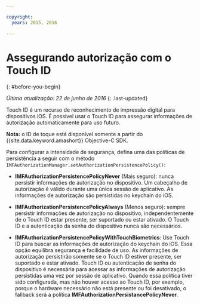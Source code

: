 ```yaml
---

copyright:
  years: 2015, 2016
  
---
```


# Assegurando autorização com o Touch ID
{: #before-you-begin}

*Última atualização: 22 de junho de 2016*
{: .last-updated}

Touch ID é um recurso de reconhecimento de impressão digital para dispositivos iOS. É possível usar o Touch ID para assegurar informações de autorização automaticamente para uso futuro. 

**Nota:** o ID de toque está disponível somente a partir do {{site.data.keyword.amashort}} Objective-C SDK.

Para configurar a intensidade de segurança, defina uma das políticas de persistência a seguir com o método `IMFAuthorizationManager.setAuthorizationPersistencePolicy()`:

* **IMFAuthorizationPersistencePolicyNever** (Mais seguro): nunca persistir informações de autorização no dispositivo. Um cabeçalho de autorização é válido durante uma única sessão de aplicativo. As informações de autorização são persistidas no keychain do iOS.

* **IMFAuthorizationPersistencePolicyAlways** (Menos seguro): sempre persistir informações de autorização no dispositivo, independentemente de o Touch ID estar presente, ser suportado ou estar ativado. O Touch ID e a autenticação da senha do dispositivo
nunca são necessários.

* **IMFAuthorizationPersistencePolicyWithTouchBiometrics**: Use Touch ID para buscar as informações de autorização do keychain do iOS. Essa opção equilibra segurança e facilidade de uso. As informações de autorização persistirão somente se o Touch ID estiver presente, ser suportado e estar ativado. Touch ID ou autenticação de senha do dispositivo é necessária para acessar as informações de autorização persistidas uma vez por sessão de aplicativo. Quando essa política tiver sido configurada, mas não houver acesso ao Touch ID, por exemplo, porque o hardware necessário não está presente ou foi desativado, o fallback será a política **IMFAuthorizationPersistancePolicyNever**.
